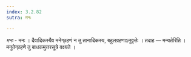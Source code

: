 ```yaml
---
index: 3.2.82
sutra: मनः

---
```

_मनः_ - मनः । दैवादिकस्यैव मनेग्र्रहणं न तु तानादिकस्य, बहुलग्रहणाऽनुवृत्तेः । तदाह — मन्यतेरिति । मनुतेग्र्रहणे तु बाधकमुत्तरसूत्रे वक्ष्यते । 